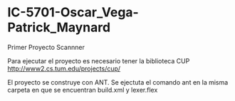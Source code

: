 IC-5701-Oscar_Vega-Patrick_Maynard
==================================

Primer Proyecto Scannner

Para ejecutar el proyecto es necesario tener la biblioteca CUP http://www2.cs.tum.edu/projects/cup/

El proyecto se construye con ANT. Se ejectuta el comando ant en la misma carpeta en que se encuentran build.xml y lexer.flex

